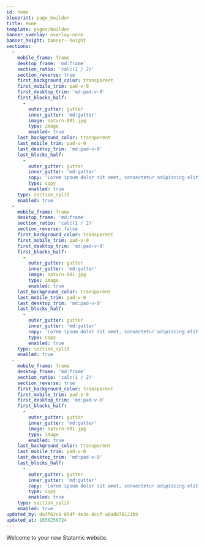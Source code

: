 ```yaml
---
id: home
blueprint: page_builder
title: Home
template: pages/builder
banner_overlay: overlay-none
banner_height: banner--height
sections:
  -
    mobile_frame: frame
    desktop_frame: 'md:frame'
    section_ratio: 'calc(1 / 2)'
    section_reverse: true
    first_background_color: transparent
    first_mobile_trim: pad-v-0
    first_desktop_trim: 'md:pad-v-0'
    first_blocks_half:
      -
        outer_gutter: gutter
        inner_gutter: 'md:gutter'
        image: saturn-001.jpg
        type: image
        enabled: true
    last_background_color: transparent
    last_mobile_trim: pad-v-0
    last_desktop_trim: 'md:pad-v-0'
    last_blocks_half:
      -
        outer_gutter: gutter
        inner_gutter: 'md:gutter'
        copy: 'Lorem ipsum dolor sit amet, consectetur adipiscing elit. Mauris sagittis leo eu ex blandit placerat eu at est. Vivamus turpis ante, ullamcorper vitae bibendum at, pellentesque eget ligula. Phasellus tempor ultricies enim, eu dignissim mi hendrerit id.'
        type: copy
        enabled: true
    type: section_split
    enabled: true
  -
    mobile_frame: frame
    desktop_frame: 'md:frame'
    section_ratio: 'calc(1 / 2)'
    section_reverse: false
    first_background_color: transparent
    first_mobile_trim: pad-v-0
    first_desktop_trim: 'md:pad-v-0'
    first_blocks_half:
      -
        outer_gutter: gutter
        inner_gutter: 'md:gutter'
        image: saturn-001.jpg
        type: image
        enabled: true
    last_background_color: transparent
    last_mobile_trim: pad-v-0
    last_desktop_trim: 'md:pad-v-0'
    last_blocks_half:
      -
        outer_gutter: gutter
        inner_gutter: 'md:gutter'
        copy: 'Lorem ipsum dolor sit amet, consectetur adipiscing elit. Mauris sagittis leo eu ex blandit placerat eu at est. Vivamus turpis ante, ullamcorper vitae bibendum at, pellentesque eget ligula. Phasellus tempor ultricies enim, eu dignissim mi hendrerit id.'
        type: copy
        enabled: true
    type: section_split
    enabled: true
  -
    mobile_frame: frame
    desktop_frame: 'md:frame'
    section_ratio: 'calc(1 / 2)'
    section_reverse: true
    first_background_color: transparent
    first_mobile_trim: pad-v-0
    first_desktop_trim: 'md:pad-v-0'
    first_blocks_half:
      -
        outer_gutter: gutter
        inner_gutter: 'md:gutter'
        image: saturn-001.jpg
        type: image
        enabled: true
    last_background_color: transparent
    last_mobile_trim: pad-v-0
    last_desktop_trim: 'md:pad-v-0'
    last_blocks_half:
      -
        outer_gutter: gutter
        inner_gutter: 'md:gutter'
        copy: 'Lorem ipsum dolor sit amet, consectetur adipiscing elit. Mauris sagittis leo eu ex blandit placerat eu at est. Vivamus turpis ante, ullamcorper vitae bibendum at, pellentesque eget ligula. Phasellus tempor ultricies enim, eu dignissim mi hendrerit id.'
        type: copy
        enabled: true
    type: section_split
    enabled: true
updated_by: da3f62c0-854f-4e3a-8ccf-a8add78121b9
updated_at: 1650256724
---
```

Welcome to your new Statamic website.
